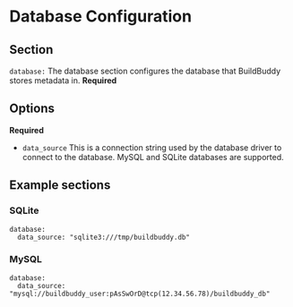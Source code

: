 <!--
{
  "name": "Database",
  "category": "5eed3e2ace045b343fc0a328",
  "priority": 700
}
-->
# Database Configuration

## Section

```database:``` The database section configures the database that BuildBuddy stores metadata in. **Required**

## Options

**Required**

* ```data_source```  This is a connection string used by the database driver to connect to the database. MySQL and SQLite databases are supported.

## Example sections

### SQLite

```
database:
  data_source: "sqlite3:///tmp/buildbuddy.db"
```

### MySQL

```
database:
  data_source: "mysql://buildbuddy_user:pAsSwOrD@tcp(12.34.56.78)/buildbuddy_db"
```